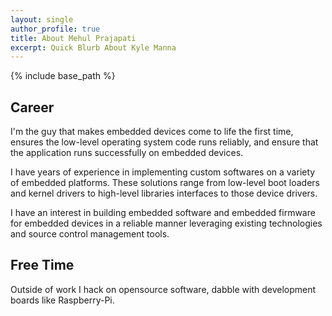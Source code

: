 ```yaml
---
layout: single
author_profile: true
title: About Mehul Prajapati
excerpt: Quick Blurb About Kyle Manna
---
```

{% include base_path %}

## Career

I'm the guy that makes embedded devices come to life the first time, ensures the low-level operating system code runs reliably, and ensure that the application runs successfully on embedded devices.

I have years of experience in implementing custom softwares on a variety of embedded platforms. These solutions range from low-level boot loaders and kernel drivers to high-level libraries interfaces to those device drivers.

I have an interest in building embedded software and embedded firmware for embedded devices in a reliable manner leveraging existing technologies and source control management tools.

## Free Time
Outside of work I hack on opensource software, dabble with development boards like Raspberry-Pi.
